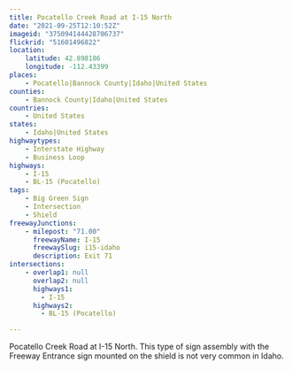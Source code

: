 ```yaml
---
title: Pocatello Creek Road at I-15 North
date: "2021-09-25T12:10:52Z"
imageid: "375094144428706737"
flickrid: "51601496822"
location:
    latitude: 42.898186
    longitude: -112.43399
places:
    - Pocatello|Bannock County|Idaho|United States
counties:
    - Bannock County|Idaho|United States
countries:
    - United States
states:
    - Idaho|United States
highwaytypes:
    - Interstate Highway
    - Business Loop
highways:
    - I-15
    - BL-15 (Pocatello)
tags:
    - Big Green Sign
    - Intersection
    - Shield
freewayJunctions:
    - milepost: "71.00"
      freewayName: I-15
      freewaySlug: i15-idaho
      description: Exit 71
intersections:
    - overlap1: null
      overlap2: null
      highways1:
        - I-15
      highways2:
        - BL-15 (Pocatello)

---
```

Pocatello Creek Road at I-15 North.  This type of sign assembly with the Freeway Entrance sign mounted on the shield is not very common in Idaho.